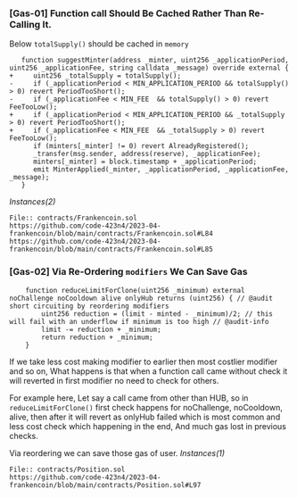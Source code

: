 ### [Gas-01] Function call Should Be Cached Rather Than Re-Calling It.
Below ```totalSupply()``` should be cached in ```memory```
```solidity
   function suggestMinter(address _minter, uint256 _applicationPeriod, uint256 _applicationFee, string calldata _message) override external {
+     uint256 _totalSupply = totalSupply();
-     if (_applicationPeriod < MIN_APPLICATION_PERIOD && totalSupply() > 0) revert PeriodTooShort(); 
-     if (_applicationFee < MIN_FEE  && totalSupply() > 0) revert FeeTooLow();
+     if (_applicationPeriod < MIN_APPLICATION_PERIOD && _totalSupply > 0) revert PeriodTooShort(); 
+     if (_applicationFee < MIN_FEE  && _totalSupply > 0) revert FeeTooLow();
      if (minters[_minter] != 0) revert AlreadyRegistered();
      _transfer(msg.sender, address(reserve), _applicationFee);
      minters[_minter] = block.timestamp + _applicationPeriod;
      emit MinterApplied(_minter, _applicationPeriod, _applicationFee, _message); 
   }
```
*Instances(2)*
```
File:: contracts/Frankencoin.sol
https://github.com/code-423n4/2023-04-frankencoin/blob/main/contracts/Frankencoin.sol#L84
https://github.com/code-423n4/2023-04-frankencoin/blob/main/contracts/Frankencoin.sol#L85
```

### [Gas-02] Via Re-Ordering ```modifiers``` We Can Save Gas
```solidity
    function reduceLimitForClone(uint256 _minimum) external noChallenge noCooldown alive onlyHub returns (uint256) { // @audit short circuiting by reordering modifiers
        uint256 reduction = (limit - minted - _minimum)/2; // this will fail with an underflow if minimum is too high // @audit-info
        limit -= reduction + _minimum;
        return reduction + _minimum;
    }
```
If we take less cost making modifier to earlier then most costlier modifier and so on,
What happens is that when a function call came without check it will reverted in first modifier no need to check for others.

For example here, Let say a call came from other than HUB,
so in ```reduceLimitForClone()``` first check happens for noChallenge, noCooldown, alive, then after it will revert as onlyHub failed which is most common and less cost check which happening in the end, And much gas lost in previous checks.

Via reordering we can save those gas of user.
*Instances(1)*
```
File:: contracts/Position.sol
https://github.com/code-423n4/2023-04-frankencoin/blob/main/contracts/Position.sol#L97
```

